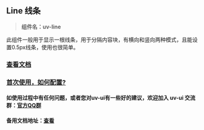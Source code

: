 ## Line 线条

> **组件名：uv-line**

此组件一般用于显示一根线条，用于分隔内容块，有横向和竖向两种模式，且能设置0.5px线条，使用也很简单。

### [查看文档](https://www.uvui.cn/components/line.html)

### <a href="https://www.uvui.cn/components/quickstart.html" target="_blank">首次使用，如何配置?</a>

#### 如使用过程中有任何问题，或者您对uv-ui有一些好的建议，欢迎加入 uv-ui 交流群：<a href="https://www.uvui.cn/components/addQQGroup.html" target="_blank">官方QQ群</a>

#### 备用文档地址：[查看](https://uvui.ppiyy.cn/components/line.html)
